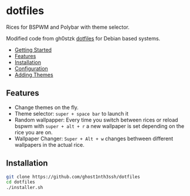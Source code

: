 # dotfiles

Rices for BSPWM and Polybar with theme selector. 

Modified code from gh0stzk [dotfiles](https://github.com/gh0stzk/dotfiles) for Debian based systems.

- [Getting Started](#getting-started)
- [Features](#features)
- [Installation](#installation)
- [Configuration](#configuration)
- [Adding Themes](#adding-themes)

## Features
- Change themes on the fly.
- Theme selector: `super + space bar` to launch it
- Random wallpapper: Every time you switch between rices or reload bspwm with `super + alt + r` a new wallpaper is set depending on the rice you are on.
- Wallpaper Changer: `Super + Alt + w` changes bethween different wallpapers in the actual rice.

## Installation

```bash
git clone https://github.com/ghost1nth3ssh/dotfiles
cd dotfiles
./installer.sh
```